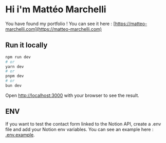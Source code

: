 # Hi i'm Mattéo Marchelli

You have found my portfolio !
You can see it here : [https://matteo-marchelli.com](https://matteo-marchelli.com)

## Run it locally

```bash
npm run dev
# or
yarn dev
# or
pnpm dev
# or
bun dev
```

Open [http://localhost:3000](http://localhost:3000) with your browser to see the result.


## ENV

If you want to test the contact form linked to the Notion API, create a .env file and add your Notion env variables. You can see an example here : [.env.example](https://github.com/Drixares/portfolio-nextjs/blob/master/.env.example).  
